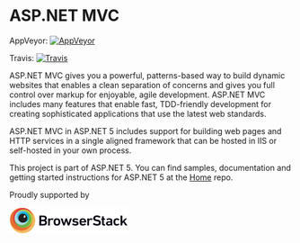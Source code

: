 ASP.NET MVC
===
AppVeyor: [![AppVeyor](https://ci.appveyor.com/api/projects/status/969jbosi0qwc1awg/branch/dev?svg=true)](https://ci.appveyor.com/project/aspnetci/mvc/branch/dev)

Travis:   [![Travis](https://travis-ci.org/aspnet/Mvc.svg?branch=dev)](https://travis-ci.org/aspnet/Mvc)

ASP.NET MVC gives you a powerful, patterns-based way to build dynamic websites that enables a clean separation of concerns and gives you full control over markup for enjoyable, agile development. ASP.NET MVC includes many features that enable fast, TDD-friendly development for creating sophisticated applications that use the latest web standards.

ASP.NET MVC in ASP.NET 5 includes support for building web pages and HTTP services in a single aligned framework that can be hosted in IIS or self-hosted in your own process.

This project is part of ASP.NET 5. You can find samples, documentation and getting started instructions for ASP.NET 5 at the [Home](https://github.com/aspnet/home) repo.

Proudly supported by

![BrowserStack](https://raw.githubusercontent.com/Matthew-Bonner/Mvc/dev/BrowserStack.png)
